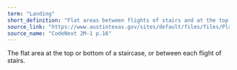```yaml
---
term: "Landing"
short_definition: "Flat areas between flights of stairs and at the top or bottom of a staircase."
source_link: "https://www.austintexas.gov/sites/default/files/files/Planning/CodeNEXT/ALDC_PRD_23_LandDevelopmentCode_Combined_2017_0130_web.pdf"
source_name: "CodeNext 2M-1 p.16"
---
```

The flat area at the top or bottom of a staircase, or between each flight of stairs.
